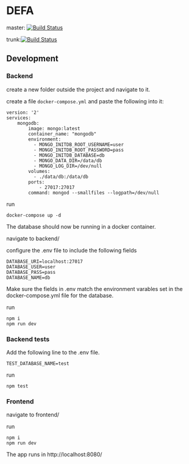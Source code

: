 # DEFA

master: [![Build Status](https://travis-ci.org/UniversityOfHelsinkiCS/DEFA.svg?branch=master)](https://travis-ci.org/UniversityOfHelsinkiCS/DEFA)

trunk:[![Build Status](https://travis-ci.org/UniversityOfHelsinkiCS/DEFA.svg?branch=trunk)](https://travis-ci.org/UniversityOfHelsinkiCS/DEFA)

## Development

### Backend

create a new folder outside the project and navigate to it.

create a file `docker-compose.yml` and paste the following into it:

```
version: '2'
services:
    mongodb:
        image: mongo:latest
        container_name: "mongodb"
        environment:
          - MONGO_INITDB_ROOT_USERNAME=user 
          - MONGO_INITDB_ROOT_PASSWORD=pass
          - MONGO_INITDB_DATABASE=db
          - MONGO_DATA_DIR=/data/db
          - MONGO_LOG_DIR=/dev/null
        volumes:
          - ./data/db:/data/db
        ports:
            - 27017:27017
        command: mongod --smallfiles --logpath=/dev/null
```

run

```
docker-compose up -d
```

The database should now be running in a docker container.

navigate to backend/

configure the .env file to include the following fields

```
DATABASE_URI=localhost:27017
DATABASE_USER=user
DATABASE_PASS=pass
DATABASE_NAME=db
```

Make sure the fields in .env match the environment varables set in the docker-compose.yml file for the database.

run

```
npm i
npm run dev
```

### Backend tests

Add the following line to the .env file.

```
TEST_DATABASE_NAME=test
```

run

```
npm test
```

### Frontend

navigate to frontend/

run

```
npm i
npm run dev
```

The app runs in http://localhost:8080/

